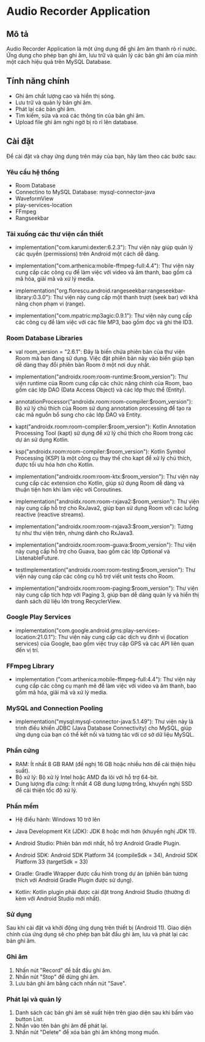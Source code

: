 # Audio Recorder Application

## Mô tả

Audio Recorder Application là một ứng dụng để ghi âm âm thanh rò rỉ nước. Ứng dụng cho phép bạn ghi âm, lưu trữ và quản lý các bản ghi âm của mình một cách hiệu quả trên MySQL Database.

## Tính năng chính

- Ghi âm chất lượng cao và hiển thị sóng.
- Lưu trữ và quản lý bản ghi âm.
- Phát lại các bản ghi âm.
- Tìm kiếm, sửa và xoá các thông tin của bản ghi âm.
- Upload file ghi âm nghi ngờ bị rò rỉ lên database.

## Cài đặt

Để cài đặt và chạy ứng dụng trên máy của bạn, hãy làm theo các bước sau:

### Yêu cầu hệ thống

- Room Database
- Connectino to MySQL Database: mysql-connector-java
- WaveformView
- play-services-location
- FFmpeg
- Rangseekbar

### Tải xuống các thư viện cần thiết 

- implementation("com.karumi:dexter:6.2.3"): Thư viện này giúp quản lý các quyền (permissions) trên Android một cách dễ dàng.

- implementation("com.arthenica:mobile-ffmpeg-full:4.4"): Thư viện này cung cấp các công cụ để làm việc với video và âm thanh, bao gồm cả mã hóa, giải mã và xử lý media.

- implementation("org.florescu.android.rangeseekbar:rangeseekbar-library:0.3.0"): Thư viện này cung cấp một thanh trượt (seek bar) với khả năng chọn phạm vi (range).

- implementation("com.mpatric:mp3agic:0.9.1"): Thư viện này cung cấp các công cụ để làm việc với các file MP3, bao gồm đọc và ghi thẻ ID3.

### Room Database Libraries
- val room_version = "2.6.1": Đây là biến chứa phiên bản của thư viện Room mà bạn đang sử dụng. Việc đặt phiên bản này vào biến giúp bạn dễ dàng thay đổi phiên bản Room ở một nơi duy nhất.

- implementation("androidx.room:room-runtime:$room_version"): Thư viện runtime của Room cung cấp các chức năng chính của Room, bao gồm các lớp DAO (Data Access Object) và các lớp thực thể (Entity).

- annotationProcessor("androidx.room:room-compiler:$room_version"): Bộ xử lý chú thích của Room sử dụng annotation processing để tạo ra các mã nguồn bổ sung cho các lớp DAO và Entity.

- kapt("androidx.room:room-compiler:$room_version"): Kotlin Annotation Processing Tool (kapt) sử dụng để xử lý chú thích cho Room trong các dự án sử dụng Kotlin.

- ksp("androidx.room:room-compiler:$room_version"): Kotlin Symbol Processing (KSP) là một công cụ thay thế cho kapt để xử lý chú thích, được tối ưu hóa hơn cho Kotlin.

- implementation("androidx.room:room-ktx:$room_version"): Thư viện này cung cấp các extension cho Kotlin, giúp sử dụng Room dễ dàng và thuận tiện hơn khi làm việc với Coroutines.

- implementation("androidx.room:room-rxjava2:$room_version"): Thư viện này cung cấp hỗ trợ cho RxJava2, giúp bạn sử dụng Room với các luồng reactive (reactive streams).

- implementation("androidx.room:room-rxjava3:$room_version"): Tương tự như thư viện trên, nhưng dành cho RxJava3.

- implementation("androidx.room:room-guava:$room_version"): Thư viện này cung cấp hỗ trợ cho Guava, bao gồm các lớp Optional và ListenableFuture.

- testImplementation("androidx.room:room-testing:$room_version"): Thư viện này cung cấp các công cụ hỗ trợ viết unit tests cho Room.

- implementation("androidx.room:room-paging:$room_version"): Thư viện này cung cấp tích hợp với Paging 3, giúp bạn dễ dàng quản lý và hiển thị danh sách dữ liệu lớn trong RecyclerView.

### Google Play Services

- implementation("com.google.android.gms:play-services-location:21.0.1"): Thư viện này cung cấp các dịch vụ định vị (location services) của Google, bao gồm việc truy cập GPS và các API liên quan đến vị trí.

### FFmpeg Library

- implementation ("com.arthenica:mobile-ffmpeg-full:4.4"): Thư viện này cung cấp các công cụ mạnh mẽ để làm việc với video và âm thanh, bao gồm mã hóa, giải mã và xử lý media.

### MySQL and Connection Pooling

- implementation("mysql:mysql-connector-java:5.1.49"): Thư viện này là trình điều khiển JDBC (Java Database Connectivity) cho MySQL, giúp ứng dụng của bạn có thể kết nối và tương tác với cơ sở dữ liệu MySQL.


### Phần cứng
- RAM: Ít nhất 8 GB RAM (đề nghị 16 GB hoặc nhiều hơn để cải thiện hiệu suất).
- Bộ xử lý: Bộ xử lý Intel hoặc AMD đa lõi với hỗ trợ 64-bit.
- Dung lượng đĩa cứng: Ít nhất 4 GB dung lượng trống, khuyến nghị SSD để cải thiện tốc độ xử lý.

### Phần mềm

- Hệ điều hành: Windows 10 trở lên

- Java Development Kit (JDK): JDK 8 hoặc mới hơn (khuyến nghị JDK 11).

- Android Studio: Phiên bản mới nhất, hỗ trợ Android Gradle Plugin.

- Android SDK: Android SDK Platform 34 (compileSdk = 34), Android SDK Platform 33 (targetSdk = 33)

- Gradle: Gradle Wrapper được cấu hình trong dự án (phiên bản tương thích với Android Gradle Plugin được sử dụng).

- Kotlin: Kotlin plugin phải được cài đặt trong Android Studio (thường đi kèm với Android Studio mới nhất).


### Sử dụng 

Sau khi cài đặt và khởi động ứng dụng trên thiết bị (Android 11). Giao diện chính của ứng dụng sẽ cho phép bạn bắt đầu ghi âm, lưu và phát lại các bản ghi âm.

### Ghi âm

1. Nhấn nút "Record" để bắt đầu ghi âm.
2. Nhấn nút "Stop" để dừng ghi âm.
3. Lưu bản ghi âm bằng cách nhấn nút "Save".

### Phát lại và quản lý

1. Danh sách các bản ghi âm sẽ xuất hiện trên giao diện sau khi bấm vào button List.
2. Nhấn vào tên bản ghi âm để phát lại.
3. Nhấn nút "Delete" để xóa bản ghi âm không mong muốn.
 

